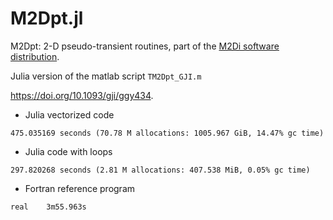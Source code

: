 # M2Dpt.jl

M2Dpt: 	2-D pseudo-transient routines, part of the [M2Di software distribution](https://bitbucket.org/lraess/m2di/).

Julia version of the matlab script `TM2Dpt_GJI.m`

https://doi.org/10.1093/gji/ggy434.

- Julia vectorized code 

```
475.035169 seconds (70.78 M allocations: 1005.967 GiB, 14.47% gc time)
```

- Julia code with loops

```
297.820268 seconds (2.81 M allocations: 407.538 MiB, 0.05% gc time)
```

- Fortran reference program

```
real	3m55.963s
```
